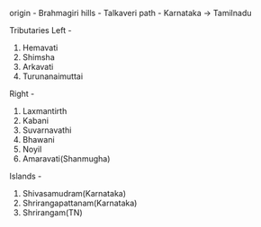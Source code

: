 origin - Brahmagiri hills  - Talkaveri
path - Karnataka  -> Tamilnadu

Tributaries
Left - 
1. Hemavati
2. Shimsha
3. Arkavati
4. Turunanaimuttai

Right -
1. Laxmantirth
2. Kabani
3. Suvarnavathi
4. Bhawani
5. Noyil
6. Amaravati(Shanmugha)

Islands - 
1. Shivasamudram(Karnataka)
2. Shrirangapattanam(Karnataka)
3. Shrirangam(TN)
